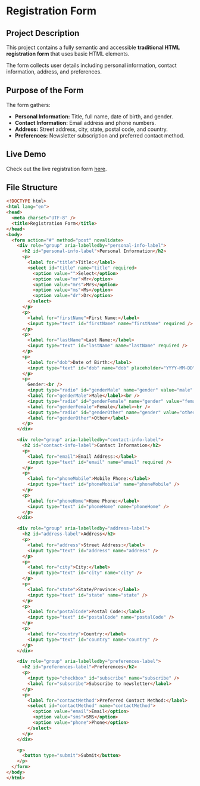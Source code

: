 # Registration Form 

## Project Description

This project contains a fully semantic and accessible **traditional HTML registration form** that uses basic HTML elements. 

The form collects user details including personal information, contact information, address, and preferences.

## Purpose of the Form

The form gathers:

- **Personal Information:** Title, full name, date of birth, and gender.
- **Contact Information:** Email address and phone numbers.
- **Address:** Street address, city, state, postal code, and country.
- **Preferences:** Newsletter subscription and preferred contact method.

## Live Demo

Check out the live registration form [here](https://ceciliamulewa453-creator.github.io/Assignment/).

## File Structure

<!-- Improved compatibility of back to top link: See: https://github.com/othneildrew/Best-README-Template/pull/73 -->
<!DOCTYPE html>
<html lang="en">
<head>
  <meta charset="UTF-8" />
  <title>Registration Form</title>

```html
<!DOCTYPE html>
<html lang="en">
<head>
  <meta charset="UTF-8" />
  <title>Registration Form</title>
</head>
<body>
  <form action="#" method="post" novalidate>
    <div role="group" aria-labelledby="personal-info-label">
      <h2 id="personal-info-label">Personal Information</h2>
      <p>
        <label for="title">Title:</label>
        <select id="title" name="title" required>
          <option value="">Select</option>
          <option value="mr">Mr</option>
          <option value="mrs">Mrs</option>
          <option value="ms">Ms</option>
          <option value="dr">Dr</option>
        </select>
      </p>
      <p>
        <label for="firstName">First Name:</label>
        <input type="text" id="firstName" name="firstName" required />
      </p>
      <p>
        <label for="lastName">Last Name:</label>
        <input type="text" id="lastName" name="lastName" required />
      </p>
      <p>
        <label for="dob">Date of Birth:</label>
        <input type="text" id="dob" name="dob" placeholder="YYYY-MM-DD" required />
      </p>
      <p>
        Gender:<br />
        <input type="radio" id="genderMale" name="gender" value="male" />
        <label for="genderMale">Male</label><br />
        <input type="radio" id="genderFemale" name="gender" value="female" />
        <label for="genderFemale">Female</label><br />
        <input type="radio" id="genderOther" name="gender" value="other" />
        <label for="genderOther">Other</label>
      </p>
    </div>

    <div role="group" aria-labelledby="contact-info-label">
      <h2 id="contact-info-label">Contact Information</h2>
      <p>
        <label for="email">Email Address:</label>
        <input type="text" id="email" name="email" required />
      </p>
      <p>
        <label for="phoneMobile">Mobile Phone:</label>
        <input type="text" id="phoneMobile" name="phoneMobile" />
      </p>
      <p>
        <label for="phoneHome">Home Phone:</label>
        <input type="text" id="phoneHome" name="phoneHome" />
      </p>
    </div>

    <div role="group" aria-labelledby="address-label">
      <h2 id="address-label">Address</h2>
      <p>
        <label for="address">Street Address:</label>
        <input type="text" id="address" name="address" />
      </p>
      <p>
        <label for="city">City:</label>
        <input type="text" id="city" name="city" />
      </p>
      <p>
        <label for="state">State/Province:</label>
        <input type="text" id="state" name="state" />
      </p>
      <p>
        <label for="postalCode">Postal Code:</label>
        <input type="text" id="postalCode" name="postalCode" />
      </p>
      <p>
        <label for="country">Country:</label>
        <input type="text" id="country" name="country" />
      </p>
    </div>

    <div role="group" aria-labelledby="preferences-label">
      <h2 id="preferences-label">Preferences</h2>
      <p>
        <input type="checkbox" id="subscribe" name="subscribe" />
        <label for="subscribe">Subscribe to newsletter</label>
      </p>
      <p>
        <label for="contactMethod">Preferred Contact Method:</label>
        <select id="contactMethod" name="contactMethod">
          <option value="email">Email</option>
          <option value="sms">SMS</option>
          <option value="phone">Phone</option>
        </select>
      </p>
    </div>

    <p>
      <button type="submit">Submit</button>
    </p>
  </form>
</body>
</html>


